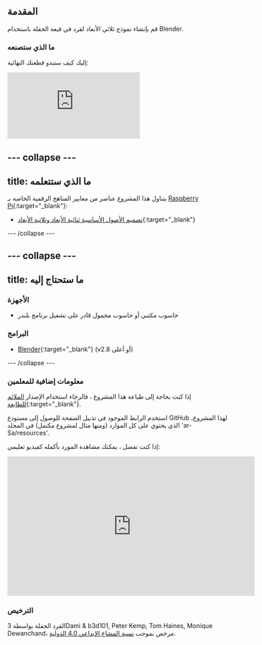 ## المقدمة

قم بإنشاء نموذج ثلاثي الأبعاد لقرد في قبعة الحفلة باستخدام Blender.

### ما الذي ستصنعه

إليك كيف ستبدو قطعتك النهائية:

<div class="responsive-embed responsive-embed--video">
  <iframe class="responsive-embed__iframe" src="https://sketchfab.com/models/11edaf9b8d1b4d62b5b30b28a292df71/embed" frameborder="0" allowvr allowfullscreen mozallowfullscreen="true" webkitallowfullscreen="true"></iframe>
</div>

--- collapse ---
---
title: ما الذي ستتعلمه
---

يتناول هذا المشروع عناصر من معايير المناهج الرقمية الخاصة بـ [Raspberry Pi](http://rpf.io/curriculum){:target="_blank"}:

+ [تصميم الأصول الأساسية ثنائية الأبعاد وثلاثية الأبعاد](https://curriculum.raspberrypi.org/design/creator/){:target="_blank"}

--- /collapse ---

--- collapse ---
---
title: ما ستحتاج إليه
---

### الأجهزة

+ حاسوب مكتبي أو حاسوب محمول قادر على تشغيل برنامج بلندر

### البرامج

+ [Blender](https://www.blender.org/download/){:target="_blank"} (v2.8 أو أعلى)

--- /collapse ---

### معلومات إضافية للمعلمين

إذا كنت بحاجة إلى طباعة هذا المشروع ، فالرجاء استخدام الإصدار [الملائم للطابعة](https://projects.raspberrypi.org/ar-SA/projects/blender-party-monkey/print){:target="_blank"}.

استخدم الرابط الموجود في تذييل الصفحة للوصول إلى مستودع GitHub لهذا المشروع، الذي يحتوي على كل الموارد (ومنها مثال لمشروع مكتمل) في المجلد 'ar-Sa/resources'.

إذا كنت تفضل ، يمكنك مشاهدة المورد بأكمله كفيديو تعليمي: 

<iframe width="560" height="315" src="https://www.youtube.com/embed/93ux_JliBew" frameborder="0" allowfullscreen mark="crwd-mark"></iframe> 

### الترخيص

القرد الحفلة  بواسطة 3Dami & b3d101, Peter Kemp, Tom Haines, Monique Dewanchand، مرخص بموجب [نسبة المشاع الإبداعي 4.0 الدولية](http://creativecommons.org/licenses/by-sa/4.0/).